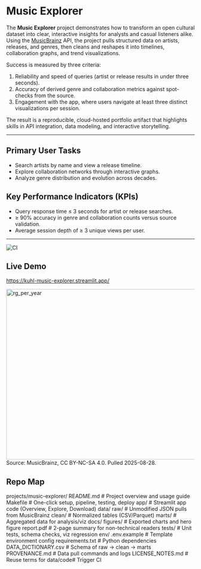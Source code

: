 # Music Explorer

The **Music Explorer** project demonstrates how to transform an open cultural dataset into clear, interactive insights for analysts and casual listeners alike. Using the [MusicBrainz](https://musicbrainz.org/) API, the project pulls structured data on artists, releases, and genres, then cleans and reshapes it into timelines, collaboration graphs, and trend visualizations.  

Success is measured by three criteria:  
1. Reliability and speed of queries (artist or release results in under three seconds).  
2. Accuracy of derived genre and collaboration metrics against spot-checks from the source.  
3. Engagement with the app, where users navigate at least three distinct visualizations per session.  

The result is a reproducible, cloud-hosted portfolio artifact that highlights skills in API integration, data modeling, and interactive storytelling.

---

## Primary User Tasks
- Search artists by name and view a release timeline.  
- Explore collaboration networks through interactive graphs.  
- Analyze genre distribution and evolution across decades.  

## Key Performance Indicators (KPIs)
- Query response time ≤ 3 seconds for artist or release searches.  
- ≥ 90% accuracy in genre and collaboration counts versus source validation.  
- Average session depth of ≥ 3 unique views per user.  

---
![CI](https://github.com/bkuhlman80/music-explorer/actions/workflows/ci.yml/badge.svg)

## Live Demo
https://kuhl-music-explorer.streamlit.app/ 

<img width="562" height="455" alt="rg_per_year" src="https://github.com/user-attachments/assets/0e9bd330-1157-47f5-814f-2a79f9b76b62" />
Source: MusicBrainz, CC BY-NC-SA 4.0. Pulled 2025-08-28.

## Repo Map

projects/music-explorer/
README.md # Project overview and usage guide
Makefile # One-click setup, pipeline, testing, deploy
app/ # Streamlit app code (Overview, Explore, Download)
data/
raw/ # Unmodified JSON pulls from MusicBrainz
clean/ # Normalized tables (CSV/Parquet)
marts/ # Aggregated data for analysis/viz
docs/
figures/ # Exported charts and hero figure
report.pdf # 2-page summary for non-technical readers
tests/ # Unit tests, schema checks, viz regression
env/
.env.example # Template environment config
requirements.txt # Python dependencies
DATA_DICTIONARY.csv # Schema of raw → clean → marts
PROVENANCE.md # Data pull commands and logs
LICENSE_NOTES.md # Reuse terms for data/code# Trigger CI
